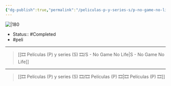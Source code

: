 ```yaml
---
{"dg-publish":true,"permalink":"/peliculas-p-y-series-s/p-no-game-no-life-zero/"}
---
```



![|180](https://m.media-amazon.com/images/M/MV5BMzkwY2E0NjItZGE2MS00MmFlLTlhOGUtZTAyNTI3MDg4YWZkXkEyXkFqcGdeQXVyMTMxODk2OTU@._V1_SX300.jpg)

- Status:: #Completed 
- #peli 

---

> [[🎞️ Películas (P) y series (S) 🎞️/S - No Game No Life\|S - No Game No Life]]

---

> [[🎞️ Películas (P) y series (S) 🎞️/🎞️ Películas (P) 🎞️\|🎞️ Películas (P) 🎞️]]